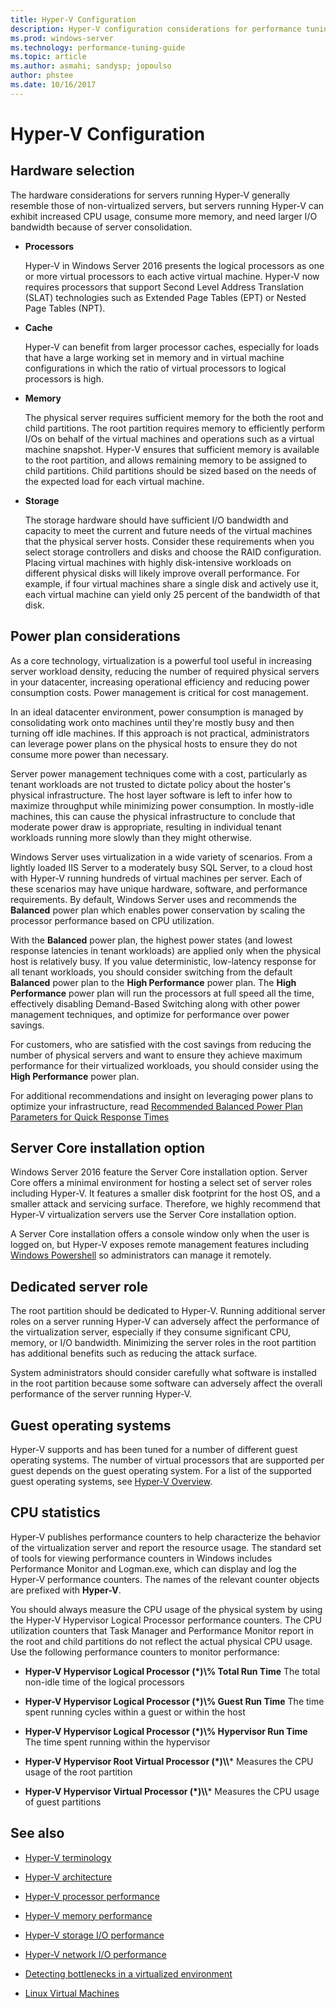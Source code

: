 ```yaml
---
title: Hyper-V Configuration
description: Hyper-V configuration considerations for performance tuning
ms.prod: windows-server
ms.technology: performance-tuning-guide
ms.topic: article
ms.author: asmahi; sandysp; jopoulso
author: phstee
ms.date: 10/16/2017
---
```


# Hyper-V Configuration

## Hardware selection

The hardware considerations for servers running Hyper-V generally resemble those of non-virtualized servers, but servers running Hyper-V can exhibit increased CPU usage, consume more memory, and need larger I/O bandwidth because of server consolidation.

-   **Processors**

    Hyper-V in Windows Server 2016 presents the logical processors as one or more virtual processors to each active virtual machine. Hyper-V now requires processors that support Second Level Address Translation (SLAT) technologies such as Extended Page Tables (EPT) or Nested Page Tables (NPT).

-   **Cache**

    Hyper-V can benefit from larger processor caches, especially for loads that have a large working set in memory and in virtual machine configurations in which the ratio of virtual processors to logical processors is high.

-   **Memory**

    The physical server requires sufficient memory for the both the root and child partitions. The root partition requires memory to efficiently perform I/Os on behalf of the virtual machines and operations such as a virtual machine snapshot. Hyper-V ensures that sufficient memory is available to the root partition, and allows remaining memory to be assigned to child partitions. Child partitions should be sized based on the needs of the expected load for each virtual machine.

-   **Storage**

    The storage hardware should have sufficient I/O bandwidth and capacity to meet the current and future needs of the virtual machines that the physical server hosts. Consider these requirements when you select storage controllers and disks and choose the RAID configuration. Placing virtual machines with highly disk-intensive workloads on different physical disks will likely improve overall performance. For example, if four virtual machines share a single disk and actively use it, each virtual machine can yield only 25 percent of the bandwidth of that disk.

## Power plan considerations

As a core technology, virtualization is a powerful tool useful in increasing server workload density, reducing the number of required physical servers in your datacenter, increasing operational efficiency and reducing power consumption costs. Power management is critical for cost management. 

In an ideal datacenter environment, power consumption is managed by consolidating work onto machines until they're mostly busy and then turning off idle machines. If this approach is not practical, administrators can leverage power plans on the physical hosts to ensure they do not consume more power than necessary. 

Server power management techniques come with a cost, particularly as tenant workloads are not trusted to dictate policy about the hoster's physical infrastructure. The host layer software is left to infer how to maximize throughput while minimizing power consumption. In mostly-idle machines, this can cause the physical infrastructure to conclude that moderate power draw is appropriate, resulting in individual tenant workloads running more slowly than they might otherwise.

Windows Server uses virtualization in a wide variety of scenarios. From a lightly loaded IIS Server to a moderately busy SQL Server, to a cloud host with Hyper-V running hundreds of virtual machines per server. Each of these scenarios may have unique hardware, software, and performance requirements. By default, Windows Server uses and recommends the **Balanced** power plan which enables power conservation by scaling the processor performance based on CPU utilization.

With the **Balanced** power plan, the highest power states (and lowest response latencies in tenant workloads) are applied only when the physical host is relatively busy. If you value deterministic, low-latency response for all tenant workloads, you should consider switching from the default **Balanced** power plan to the **High Performance** power plan. The **High Performance** power plan will run the processors at full speed all the time, effectively disabling Demand-Based Switching along with other power management techniques, and optimize for performance over power savings.

For customers, who are satisfied with the cost savings from reducing the number of physical servers and want to ensure they achieve maximum performance for their virtualized workloads, you should consider using the **High Performance** power plan.

For additional recommendations and insight on leveraging power plans to optimize your infrastructure, read [Recommended Balanced Power Plan Parameters for Quick Response Times](../../hardware/power/recommended-balanced-plan-parameters.md)



## Server Core installation option

Windows Server 2016 feature the Server Core installation option. Server Core offers a minimal environment for hosting a select set of server roles including Hyper-V. It features a smaller disk footprint for the host OS, and a smaller attack and servicing surface. Therefore, we highly recommend that Hyper-V virtualization servers use the Server Core installation option.

A Server Core installation offers a console window only when the user is logged on, but Hyper-V exposes remote management features including [Windows Powershell](https://technet.microsoft.com/library/hh848559.aspx) so administrators can manage it remotely.

## Dedicated server role

The root partition should be dedicated to Hyper-V. Running additional server roles on a server running Hyper-V can adversely affect the performance of the virtualization server, especially if they consume significant CPU, memory, or I/O bandwidth. Minimizing the server roles in the root partition has additional benefits such as reducing the attack surface.

System administrators should consider carefully what software is installed in the root partition because some software can adversely affect the overall performance of the server running Hyper-V.

## Guest operating systems

Hyper-V supports and has been tuned for a number of different guest operating systems. The number of virtual processors that are supported per guest depends on the guest operating system. For a list of the supported guest operating systems, see [Hyper-V Overview](https://technet.microsoft.com/library/hh831531.aspx).

## CPU statistics

Hyper-V publishes performance counters to help characterize the behavior of the virtualization server and report the resource usage. The standard set of tools for viewing performance counters in Windows includes Performance Monitor and Logman.exe, which can display and log the Hyper-V performance counters. The names of the relevant counter objects are prefixed with **Hyper-V**.

You should always measure the CPU usage of the physical system by using the Hyper-V Hypervisor Logical Processor performance counters. The CPU utilization counters that Task Manager and Performance Monitor report in the root and child partitions do not reflect the actual physical CPU usage. Use the following performance counters to monitor performance:

- **Hyper-V Hypervisor Logical Processor (\*)\\% Total Run Time** The total non-idle time of the logical processors

- **Hyper-V Hypervisor Logical Processor (\*)\\% Guest Run Time** The time spent running cycles within a guest or within the host

- **Hyper-V Hypervisor Logical Processor (\*)\\% Hypervisor Run Time** The time spent running within the hypervisor

- **Hyper-V Hypervisor Root Virtual Processor (\*)\\\\*** Measures the CPU usage of the root partition

- **Hyper-V Hypervisor Virtual Processor (\*)\\\\*** Measures the CPU usage of guest partitions


## See also

-   [Hyper-V terminology](terminology.md)

-   [Hyper-V architecture](architecture.md)

-   [Hyper-V processor performance](processor-performance.md)

-   [Hyper-V memory performance](memory-performance.md)

-   [Hyper-V storage I/O performance](storage-io-performance.md)

-   [Hyper-V network I/O performance](network-io-performance.md)

-   [Detecting bottlenecks in a virtualized environment](detecting-virtualized-environment-bottlenecks.md)

-   [Linux Virtual Machines](linux-virtual-machine-considerations.md)
